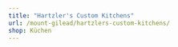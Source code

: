 ```yaml
---
title: "Hartzler's Custom Kitchens"
url: /mount-gilead/hartzlers-custom-kitchens/
shop: Küchen
---
```

